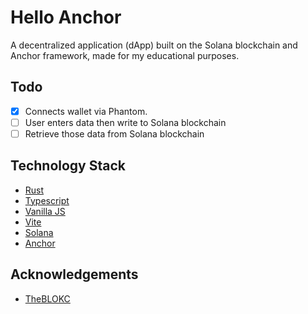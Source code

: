 # Hello Anchor
A decentralized application (dApp) built on the Solana blockchain and Anchor framework, made for my educational purposes.

## Todo
- [x] Connects wallet via Phantom.
- [ ] User enters data then write to Solana blockchain
- [ ] Retrieve those data from Solana blockchain

## Technology Stack
- [Rust](https://www.rust-lang.org/)
- [Typescript](https://www.typescriptlang.org/)
- [Vanilla JS](http://vanilla-js.com/)
- [Vite](https://vitejs.dev/)
- [Solana](https://solana.com/)
- [Anchor](https://www.anchor-lang.com/)

## Acknowledgements
- [TheBLOKC](https://theblokc.com/)
